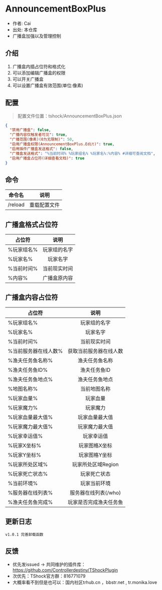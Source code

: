 # AnnouncementBoxPlus

- 作者: Cai
- 出处: 本仓库
- 广播盒加强以及管理控制

## 介绍

1. 广播盒内插占位符和格式化   
2. 可以添加编辑广播盒的权限   
4. 可以开关广播盒   
5. 可以设置广播盒有效范围(单位:像素)   


## 配置
> 配置文件位置：tshock/AnnouncementBoxPlus.json
```json
{
  "禁用广播盒": false,
  "广播内容仅触发者可见": true,
  "广播范围(像素)(0为无限制)": 50,
  "启用广播盒权限(AnnouncementBoxPlus.Edit)": true,
  "启用插件广播盒发送格式": false,
  "广播盒发送格式": "%当前时间% %玩家组名% %玩家名%:%内容% #详细可查阅文档",
  "启用广播盒占位符(详细查看文档)": true
}
```
## 命令

| 命令名           |        说明         |
| -------------- | :-----------------: 
| /reload | 重载配置文件
## 广播盒格式占位符

| 占位符           |        说明         |
| -------------- | :-----------------: 
| %玩家组名% | 玩家组的名字  
| %玩家名% | 玩家名字  
| %当前时间% | 当前现实时间  
| %内容%| 广播盒原内容  

## 广播盒内容占位符

| 占位符           |        说明         |
| -------------- | :-----------------: 
| %玩家组名% | 玩家组的名字  
| %玩家名% | 玩家名字  
| %当前时间% | 当前现实时间  
| %当前服务器在线人数%| 获取当前服务器在线人数  
| %渔夫任务鱼名称%| 渔夫任务鱼名称  
| %渔夫任务鱼ID%| 渔夫任务鱼ID  
| %渔夫任务鱼地点%| 渔夫任务鱼地点  
| %地图名称%| 当前地图名称 
| %玩家血量%| 玩家血量  
| %玩家魔力%| 玩家魔力
| %玩家血量最大值%| 玩家血量最大值  
| %玩家魔力最大值%| 玩家魔力最大值  
| %玩家幸运值%| 玩家幸运值  
| %玩家X坐标%| 玩家图格X坐标  
| %玩家Y坐标%| 玩家图格Y坐标  
| %玩家所处区域%| 玩家所处区域Region  
| %玩家死亡状态%| 玩家死亡状态  
| %当前环境%| 玩家当前环境  
| %服务器在线列表%| 服务器在线列表(/who)  
| %渔夫任务鱼完成%| 玩家是否完成渔夫任务鱼  


## 更新日志

```
v1.0.1 完善卸载函数
```

## 反馈
- 优先发issued -> 共同维护的插件库：https://github.com/Controllerdestiny/TShockPlugin
- 次优先：TShock官方群：816771079
- 大概率看不到但是也可以：国内社区trhub.cn ，bbstr.net , tr.monika.love
